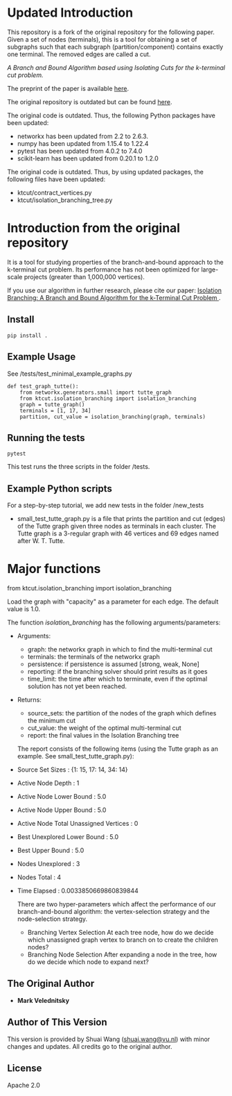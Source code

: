 # Updated Introduction

This repository is a fork of the original repository for the following paper. Given a
set of nodes (terminals), this is a tool for obtaining a set of subgraphs such that
each subgraph (partition/component) contains exactly one terminal. The removed edges
are called a cut.

_A Branch and Bound Algorithm based using Isolating Cuts for the k-terminal cut problem._

The preprint of the paper is available [here](https://hochbaum.ieor.berkeley.edu/html/pub/k-cut-isolation-JOCO2020.pdf).

The original repository is outdated but can be found [here](https://github.com/marvel2010/k-terminal-cut).



The original code is outdated. Thus, the following Python packages have been updated:
- networkx has been updated from 2.2 to 2.6.3.
- numpy has been updated from 1.15.4 to 1.22.4
- pytest has been updated from 4.0.2 to 7.4.0
- scikit-learn has been updated from 0.20.1 to 1.2.0

The original code is outdated. Thus, by using updated packages, the following files have been updated:

- ktcut/contract_vertices.py
- ktcut/isolation_branching_tree.py

# Introduction from the original repository
It is a tool for studying properties of the branch-and-bound approach to the k-terminal cut problem. Its performance has not been optimized for large-scale projects (greater than 1,000,000 vertices).

If you use our algorithm in further research, please cite our paper: [Isolation Branching: A Branch and Bound Algorithm for the k-Terminal Cut Problem
](https://doi.org/10.1007/978-3-030-04651-4_42).

## Install

```
pip install .
```

## Example Usage

See /tests/test_minimal_example_graphs.py

```
def test_graph_tutte():
    from networkx.generators.small import tutte_graph
    from ktcut.isolation_branching import isolation_branching
    graph = tutte_graph()
    terminals = [1, 17, 34]
    partition, cut_value = isolation_branching(graph, terminals)
```

## Running the tests

```
pytest
```
This test runs the three scripts in the folder /tests.

## Example Python scripts

For a step-by-step tutorial, we add new tests in the folder /new_tests
- small_test_tutte_graph.py is a file that prints the partition and cut (edges) of the Tutte graph given three nodes as terminals in each cluster. The Tutte graph is a 3-regular graph with 46 vertices and 69 edges named after W. T. Tutte.

# Major functions

from ktcut.isolation_branching import isolation_branching

Load the graph with "capacity" as a parameter for each edge. The default value is 1.0.

The function _isolation_branching_ has the following arguments/parameters:
- Arguments:
  * graph: the networkx graph in which to find the multi-terminal cut
  * terminals: the terminals of the networkx graph
  * persistence: if persistence is assumed [strong, weak, None]
  * reporting: if the branching solver should print results as it goes
  * time_limit: the time after which to terminate, even if the optimal solution has not yet been reached.

- Returns:
  * source_sets: the partition of the nodes of the graph which defines the minimum cut
  * cut_value: the weight of the optimal multi-terminal cut
  * report: the final values in the Isolation Branching tree


  The report consists of the following items (using the Tutte graph as an example. See small_test_tutte_graph.py):

- Source Set Sizes : {1: 15, 17: 14, 34: 14}
- Active Node Depth : 1
- Active Node Lower Bound : 5.0
- Active Node Upper Bound : 5.0
- Active Node Total Unassigned Vertices : 0
- Best Unexplored Lower Bound : 5.0
- Best Upper Bound : 5.0
- Nodes Unexplored : 3
- Nodes Total : 4
- Time Elapsed : 0.0033850669860839844


  There are two hyper-parameters which affect the performance of our branch-and-bound algorithm: the vertex-selection strategy and the node-selection strategy.

    - Branching Vertex Selection At each tree node, how do we decide which unassigned graph vertex to branch on to create the children nodes?
    - Branching Node Selection After expanding a node in the tree, how do we decide which node to expand next?


## The Original Author

* **Mark Velednitsky**

## Author of This Version
This version is provided by Shuai Wang (shuai.wang@vu.nl) with minor changes and updates.
All credits go to the original author.

## License

Apache 2.0
